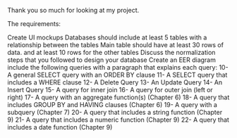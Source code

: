 Thank you so much for looking at my project.

The requirements: 

Create UI mockups
Databases should include at least 5 tables with a relationship between the tables
Main table should have at least 30 rows of data. and at least 10 rows for the
other tables
Discuss the normalization steps that you followed to design your database
Create an EER diagram
include the following queries with a paragraph that explains each
query:
10- A general SELECT query with an ORDER BY clause
11- A SELECT query that includes a WHERE clause
12- A Delete Query
13- An Update Query
14- An Insert Query
15- A query for inner join
16- A query for outer join (left or right)
17- A query with an aggregate function(s) (Chapter 6)
18- A query that includes GROUP BY and HAVING clauses (Chapter 6)
19- A query with a subquery (Chapter 7)
20- A query that includes a string function (Chapter 9)
21- A query that includes a numeric function (Chapter 9)
22- A query that includes a date function (Chapter 9)
